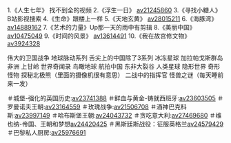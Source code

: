 1.《人生七年》 找不到全的视频
2.《浮生一日》 [av21245860](https://www.bilibili.com/video/av21245860/)
3.《寻找小糖人》B站影视搜索
4.《生命》跟楼上一样
5.《天地玄黄》 [av28015211](https://www.bilibili.com/video/av28015211/)
6.《海豚湾》 [av14889162](https://www.bilibili.com/video/av14889162/)
7.《艺术的力量》Up那一天的雨中有剪辑
8.《美丽中国》 [av10475049](https://www.bilibili.com/video/av10475049/)
9.《时间的风景》 [av13614491](https://www.bilibili.com/video/av13614491/)
10.《我在故宫修文物》 [av3924328](https://www.bilibili.com/video/av3924328/)

伟大的卫国战争
地球脉动系列
舌尖上的中国除了3系列
冰冻星球
加拉帕戈斯群岛
非洲
上甘岭
世界奇闻录
鸟瞰地球
航拍中国
东非大裂谷
人类星球
隐形世界
奇形怪物
探秘北极熊（里面的摄像机很有意思）
二战中的指挥官
怪兽之谜（每天睡前来一发）

＃城堡-强化的英国历史:[av23741388](https://www.bilibili.com/video/av23741388/)
＃鲜血与黄金-铸就西班牙:[av23603505](https://www.bilibili.com/video/av23603505/)
＃罗曼诺夫王朝:[av23164559](https://www.bilibili.com/video/av23164559/)
＃玫瑰战争:[av21506708](https://www.bilibili.com/video/av21506708/)
＃酒神巴克科斯:[av23997149](https://www.bilibili.com/video/av23997149/)
＃哈布斯堡王朝:[av24043732](https://www.bilibili.com/video/av24043732/)
＃贪吃意大利:[av27469680](https://www.bilibili.com/video/av27469680/)
＃维也纳-帝国、王朝和梦想[av24420425](https://www.bilibili.com/video/av24420425/)
＃黑斯廷斯战役：征服英格兰[av24579429](https://www.bilibili.com/video/av24579429/)
＃巴黎私人厨房:[av25976691](https://www.bilibili.com/video/av25976691/)